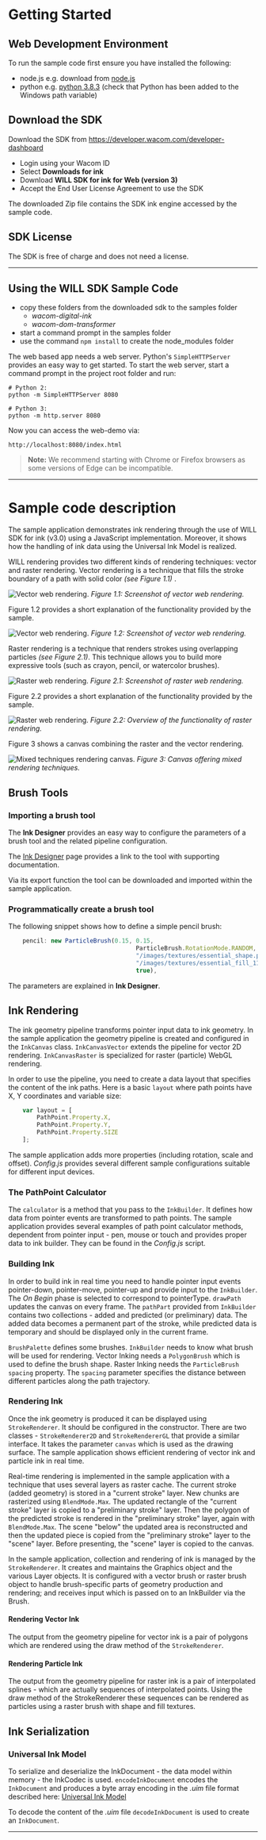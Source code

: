 # Getting Started 

## Web Development Environment

To run the sample code first ensure you have installed the following:

* node.js e.g. download from [node.js](https://nodejs.org/en/download/)
* python e.g. [python 3.8.3](https://www.python.org/downloads/release/python-383/)
  (check that Python has been added to the Windows path variable)


## Download the SDK

Download the SDK from https://developer.wacom.com/developer-dashboard

* Login using your Wacom ID
* Select **Downloads for ink**
* Download **WILL SDK for ink for Web (version 3)**
* Accept the End User License Agreement to use the SDK

The downloaded Zip file contains the SDK ink engine accessed by the sample code.


## SDK License

The SDK is free of charge and does not need a license.

---

## Using the WILL SDK Sample Code

* copy these folders from the downloaded sdk to the samples folder
    * *wacom-digital-ink*
    * *wacom-dom-transformer*
* start a command prompt in the samples folder
* use the command ```npm install``` to create the node_modules folder

The web based app needs a web server. 
Python's `SimpleHTTPServer` provides an easy way to get started.
To start the web server, start a command prompt in the project root folder and run:

```
# Python 2:
python -m SimpleHTTPServer 8080

# Python 3:
python -m http.server 8080
```

Now you can access the web-demo via:

```http://localhost:8080/index.html```


> **Note:**  We recommend starting with Chrome or Firefox browsers as some versions of Edge can be incompatible.

---

# Sample code description

The sample application demonstrates ink rendering through the use of WILL SDK for ink (v3.0) using a JavaScript implementation.
Moreover, it shows how the handling of ink data using the Universal Ink Model is realized.

WILL rendering provides two different kinds of rendering techniques: vector and raster rendering. 
Vector rendering is a technique that fills the stroke boundary of a path with solid color *(see Figure 1.1)* .

![Vector web rendering.](./media/01_vector_sample.png)
*Figure 1.1: Screenshot of vector web rendering.*

Figure 1.2 provides a short explanation of the functionality provided by the sample.

![Vector web rendering.](./media/01_vector.png)
*Figure 1.2: Screenshot of vector web rendering.*

Raster rendering is a technique that renders strokes using overlapping particles *(see Figure 2.1)*. 
This technique allows you to build more expressive tools (such as crayon, pencil, or watercolor brushes).

![Raster web rendering.](./media/02_raster_sample.png)
*Figure 2.1: Screenshot of raster web rendering.*

Figure 2.2 provides a short explanation of the functionality provided by the sample.

![Raster web rendering.](./media/02_raster.png)
*Figure 2.2: Overview of the functionality of raster rendering.*

Figure 3 shows a canvas combining the raster and the vector rendering.

![Mixed techniques rendering canvas.](./media/03_mixed.png)
*Figure 3: Canvas offering mixed rendering techniques.*


## Brush Tools

### Importing a brush tool

The **Ink Designer** provides an easy way to configure the parameters of a brush tool and the related pipeline configuration.

The [Ink Designer](http://will-docs.westeurope.cloudapp.azure.com/sdk-for-ink/docs/ink-designer) page provides a link to the tool with supporting documentation.

Via its export function the tool can be downloaded and imported within the sample application. 

### Programmatically create a brush tool

The following snippet shows how to define a simple pencil brush:

```javascript
	pencil: new ParticleBrush(0.15, 0.15, 
									ParticleBrush.RotationMode.RANDOM, 
									"/images/textures/essential_shape.png", 
									"/images/textures/essential_fill_11.png",
									true),
```
The parameters are explained in **Ink Designer**.


## Ink Rendering

The ink geometry pipeline transforms pointer input data to ink geometry.
In the sample application the geometry pipeline is created and configured in the `InkCanvas` class.
`InkCanvasVector` extends the pipeline for vector 2D rendering.
`InkCanvasRaster` is specialized for raster (particle) WebGL rendering.

In order to use the pipeline, you need to create a data layout that specifies the content of the ink paths.
Here is a basic ```layout``` where path points have X, Y coordinates and variable size:

```javascript
    var layout = [
        PathPoint.Property.X,
        PathPoint.Property.Y,
        PathPoint.Property.SIZE
    ];
```

The sample application adds more properties (including rotation, scale and offset). 
*Config.js* provides several different sample configurations suitable for different input devices.

### The PathPoint Calculator

The `calculator` is a method that you pass to the `InkBuilder`. 
It defines how data from pointer events are transformed to path points.
The sample application provides several examples of path point calculator methods, dependent from pointer input - pen, mouse or touch and provides proper data to ink builder.
They can be found in the *Config.js* script.

### Building Ink

In order to build ink in real time you need to handle pointer input events pointer-down, pointer-move, pointer-up and provide input to the `InkBuilder`.
The *On Begin* phase is selected to correspond to pointerType.
`drawPath` updates the canvas on every frame. 
The `pathPart` provided from `InkBuilder` contains two collections - added and predicted (or preliminary) data.
The added data becomes a permanent part of the stroke, while predicted data is temporary and should be displayed only in the current frame.

`BrushPalette` defines some brushes. 
`InkBuilder` needs to know what brush will be used for rendering.
Vector Inking needs a `PolygonBrush` which is used to define the brush shape.
Raster Inking needs the `ParticleBrush` `spacing` property. 
The `spacing` parameter specifies the distance between different particles along the path trajectory.

### Rendering Ink

Once the ink geometry is produced it can be displayed using `StrokeRenderer`. 
It should be configured in the constructor.
There are two classes - `StrokeRenderer2D` and `StrokeRendererGL` that provide a similar interface.
It takes the parameter `canvas` which is used as the drawing surface.
The sample application shows efficient rendering of vector ink and particle ink in real time.

Real-time rendering is implemented in the sample application with a technique that uses several layers as raster cache.
The current stroke (added geometry) is stored in a "current stroke" layer. 
New chunks are rasterized using `BlendMode.Max`.
The updated rectangle of the "current stroke" layer is copied to a "preliminary stroke" layer.
Then the polygon of the predicted stroke is rendered in the "preliminary stroke" layer, again with `BlendMode.Max`.
The scene "below" the updated area is reconstructed and then the updated piece is copied from the "preliminary stroke" layer to the "scene" layer.
Before presenting, the "scene" layer is copied to the canvas.

In the sample application, collection and rendering of ink is managed by the `StrokeRenderer`.
It creates and maintains the Graphics object and the various Layer objects.
It is configured with a vector brush or raster brush object to handle brush-specific parts of geometry production and rendering;
and receives input which is passed on to an InkBuilder via the Brush.

#### Rendering Vector Ink

The output from the geometry pipeline for vector ink is a pair of polygons which are rendered using the draw method of the `StrokeRenderer`.

#### Rendering Particle Ink

The output from the geometry pipeline for raster ink is a pair of interpolated splines - which are actually sequences of interpolated points.
Using the draw method of the StrokeRenderer these sequences can be rendered as particles using a raster brush with shape and fill textures.

## Ink Serialization 

### Universal Ink Model

To serialize and deserialize the InkDocument - the data model within memory - the InkCodec is used.
`encodeInkDocument` encodes the `InkDocument` and produces a byte array encoding in the *.uim* file format described here: [Universal Ink Model](http://will-docs.westeurope.cloudapp.azure.com/sdk-for-ink/docs/model)

To decode the content of the *.uim* file `decodeInkDocument` is used to create an `InkDocument`. 


---



        




